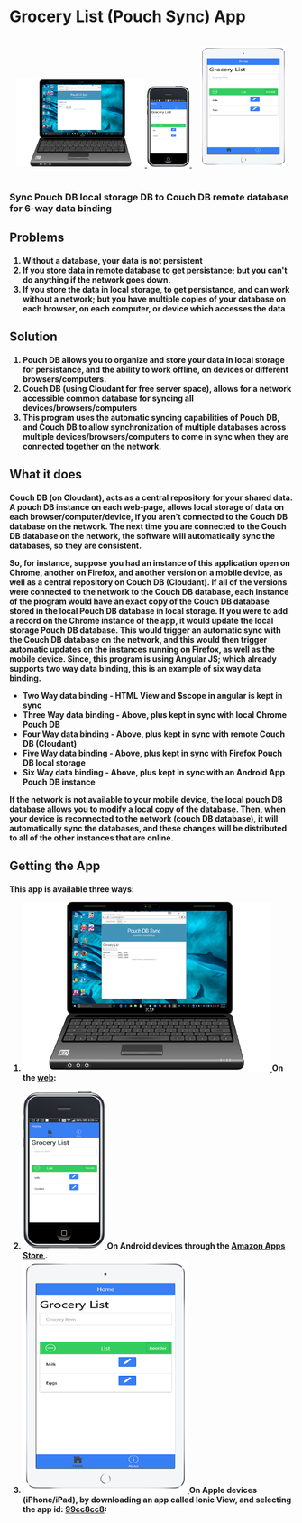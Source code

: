 <h1>Grocery List (Pouch Sync) App</h1>

  <br>
    <center>
      <a href="http://scottnakada.github.io/pouchSync/yoPouchSync/dist/public/index.html">
        <img src="images/LaptopGroceryList.png" width="45%">
      </a>
      <a href="http://www.amazon.com/Quickstart-Prototypes-Grocery-List/dp/B013ZAWJ5K/ref=sr_1_8?s=mobile-apps&ie=UTF8&qid=1439843260&sr=1-8&keywords=grocery+list">
        <img src="images/AndroidGroceryList.png" width="15%">
      </a>&nbsp;&nbsp;&nbsp;
      <a href="http://scottnakada.github.io/pouchSync/#ios">
        <img src="images/iPadGroceryList.png" width="30%">
      </a>
    </center>
  <br>

<h3>Sync Pouch DB local storage DB to Couch DB remote database for 6-way data binding</h3>

<h2>Problems</h2>
<h4>
  <ol>
    <li>Without a database, your data is not persistent</li>
    <li>If you store data in remote database to get persistance; but you can't do anything if the network
      goes down.
    </li>
    <li>If you store the data in local storage, to get persistance, and can work without a network; but
      you have multiple copies of your database on each browser, on each computer, or device which
      accesses the data
    </li>
  </ol>
</h4>
  <h2>Solution</h2>
  <h4>
  <ol>
    <li>Pouch DB allows you to organize and store your data in local storage for persistance, and the
      ability to work offline, on devices or different browsers/computers.
    </li>
    <li>Couch DB (using Cloudant for free server space), allows for a network accessible common database
      for syncing all devices/browsers/computers
    </li>
    <li>This program uses the automatic syncing capabilities of Pouch DB, and Couch DB to allow
      synchronization of multiple databases across multiple devices/browsers/computers to come in sync
      when they are connected together on the network.
    </li>
  </ol>
  </h4>
  <h2>What it does</h2>
  <h4>
  <p>Couch DB (on Cloudant), acts as a central repository for your shared data.  A pouch DB instance
  on each web-page, allows local storage of data on each browser/computer/device, if you aren't connected
  to the Couch DB database on the network.  The next time you are connected to the Couch DB database on
  the network, the software will automatically sync the databases, so they are consistent.</p>
  <p>So, for instance, suppose you had an instance of this application open on Chrome, another on Firefox,
  and another version on a mobile device, as well as a central repository on Couch DB (Cloudant).  If
  all of the versions were connected to the network to the Couch DB database, each instance of the
  program would have an exact copy of the Couch DB database stored in the local Pouch DB database
  in local storage.  If you were to add a record on the Chrome instance of the app, it would update
  the local storage Pouch DB database.  This would trigger an automatic sync with the Couch DB database
  on the network, and this would then trigger automatic updates on the instances running on Firefox, as
  well as the mobile device.  Since, this program is using Angular JS; which already supports two way
  data binding, this is an example of six way data binding.</p>
  <ul>
    <li>Two Way data binding - HTML View and $scope in angular is kept in sync</li>
    <li>Three Way data binding - Above, plus kept in sync with local Chrome Pouch DB</li>
    <li>Four Way data binding - Above, plus kept in sync with remote Couch DB (Cloudant)</li>
    <li>Five Way data binding - Above, plus kept in sync with Firefox Pouch DB local storage</li>
    <li>Six Way data binding - Above, plus kept in sync with an Android App Pouch DB instance</li>
  </ul>
  <p>If the network is not available to your mobile device, the local pouch DB database allows
  you to modify a local copy of the database.  Then, when your device is reconnected to the
  network (couch DB database), it will automatically sync the databases, and these changes will
  be distributed to all of the other instances that are online.</p>
  </h4>
  
  <h2>Getting the App</h2>
    <h4>
      <p>
        This app is available three ways:
      </p>
      <ol>
        <li>
          <a href="http://scottnakada.github.io/pouchSync/yoPouchSync/dist/public/index.html">
            <img src="images/LaptopGroceryList.png"/>
          </a>
          On the <a href="http://scottnakada.github.io/pouchSync/yoPouchSync/dist/public/index.html">web</a>:<br><br>
        </li>
        <li>
          <a href="http://www.amazon.com/Quickstart-Prototypes-Grocery-List/dp/B013ZAWJ5K/ref=sr_1_8?s=mobile-apps&ie=UTF8&qid=1439843260&sr=1-8&keywords=grocery+list">
            <img src="images/AndroidGroceryList.png"/>
          </a>
          On Android devices through the
          <a href="http://www.amazon.com/Quickstart-Prototypes-Grocery-List/dp/B013ZAWJ5K/ref=sr_1_8?s=mobile-apps&ie=UTF8&qid=1439843260&sr=1-8&keywords=grocery+list">
            Amazon Apps Store
          </a>.
        </li>
        <li>
          <a href="http://scottnakada.github.io/pouchSync/index.html#ios">
            <img src="images/iPadGroceryList.png"/>
          </a>
          On Apple devices (iPhone/iPad), by downloading an app called Ionic View, and selecting the
          app id: <a href="http://scottnakada.github.io/pouchSync/index.html#ios">99cc8cc8</a>:<br><br>
        </li>
      </ol>
    </h4>